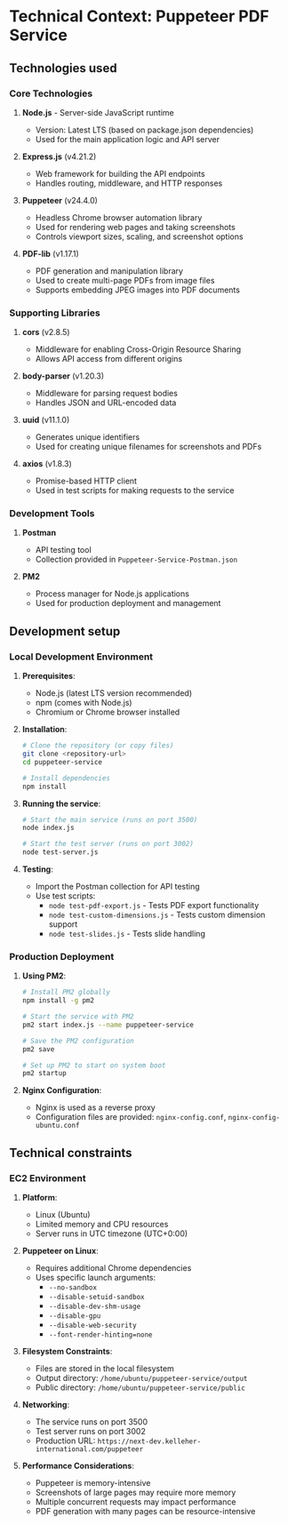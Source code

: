 # Technical Context: Puppeteer PDF Service

## Technologies used

### Core Technologies

1. **Node.js** - Server-side JavaScript runtime
   - Version: Latest LTS (based on package.json dependencies)
   - Used for the main application logic and API server

2. **Express.js** (v4.21.2)
   - Web framework for building the API endpoints
   - Handles routing, middleware, and HTTP responses

3. **Puppeteer** (v24.4.0)
   - Headless Chrome browser automation library
   - Used for rendering web pages and taking screenshots
   - Controls viewport sizes, scaling, and screenshot options

4. **PDF-lib** (v1.17.1)
   - PDF generation and manipulation library
   - Used to create multi-page PDFs from image files
   - Supports embedding JPEG images into PDF documents

### Supporting Libraries

1. **cors** (v2.8.5)
   - Middleware for enabling Cross-Origin Resource Sharing
   - Allows API access from different origins

2. **body-parser** (v1.20.3)
   - Middleware for parsing request bodies
   - Handles JSON and URL-encoded data

3. **uuid** (v11.1.0)
   - Generates unique identifiers
   - Used for creating unique filenames for screenshots and PDFs

4. **axios** (v1.8.3)
   - Promise-based HTTP client
   - Used in test scripts for making requests to the service

### Development Tools

1. **Postman**
   - API testing tool
   - Collection provided in `Puppeteer-Service-Postman.json`

2. **PM2**
   - Process manager for Node.js applications
   - Used for production deployment and management

## Development setup

### Local Development Environment

1. **Prerequisites**:
   - Node.js (latest LTS version recommended)
   - npm (comes with Node.js)
   - Chromium or Chrome browser installed

2. **Installation**:
   ```bash
   # Clone the repository (or copy files)
   git clone <repository-url>
   cd puppeteer-service
   
   # Install dependencies
   npm install
   ```

3. **Running the service**:
   ```bash
   # Start the main service (runs on port 3500)
   node index.js
   
   # Start the test server (runs on port 3002)
   node test-server.js
   ```

4. **Testing**:
   - Import the Postman collection for API testing
   - Use test scripts:
     - `node test-pdf-export.js` - Tests PDF export functionality
     - `node test-custom-dimensions.js` - Tests custom dimension support
     - `node test-slides.js` - Tests slide handling

### Production Deployment

1. **Using PM2**:
   ```bash
   # Install PM2 globally
   npm install -g pm2
   
   # Start the service with PM2
   pm2 start index.js --name puppeteer-service
   
   # Save the PM2 configuration
   pm2 save
   
   # Set up PM2 to start on system boot
   pm2 startup
   ```

2. **Nginx Configuration**:
   - Nginx is used as a reverse proxy
   - Configuration files are provided: `nginx-config.conf`, `nginx-config-ubuntu.conf`

## Technical constraints

### EC2 Environment

1. **Platform**:
   - Linux (Ubuntu)
   - Limited memory and CPU resources
   - Server runs in UTC timezone (UTC+0:00)

2. **Puppeteer on Linux**:
   - Requires additional Chrome dependencies
   - Uses specific launch arguments:
     - `--no-sandbox`
     - `--disable-setuid-sandbox`
     - `--disable-dev-shm-usage`
     - `--disable-gpu`
     - `--disable-web-security`
     - `--font-render-hinting=none`

3. **Filesystem Constraints**:
   - Files are stored in the local filesystem
   - Output directory: `/home/ubuntu/puppeteer-service/output`
   - Public directory: `/home/ubuntu/puppeteer-service/public`

4. **Networking**:
   - The service runs on port 3500
   - Test server runs on port 3002
   - Production URL: `https://next-dev.kelleher-international.com/puppeteer`

5. **Performance Considerations**:
   - Puppeteer is memory-intensive
   - Screenshots of large pages may require more memory
   - Multiple concurrent requests may impact performance
   - PDF generation with many pages can be resource-intensive
